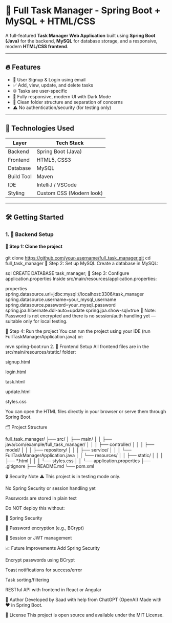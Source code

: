 # 🧠 Full Task Manager - Spring Boot + MySQL + HTML/CSS

A full-featured **Task Manager Web Application** built using **Spring Boot (Java)** for the backend, **MySQL** for database storage, and a responsive, modern **HTML/CSS frontend**.

---

## 🔥 Features

- 🔐 User Signup & Login using email
- ✅ Add, view, update, and delete tasks
- 🌐 Tasks are user-specific
- 🎨 Fully responsive, modern UI with Dark Mode
- 📁 Clean folder structure and separation of concerns
- ⚠️ No authentication/security (for testing only)

---

## 📂 Technologies Used

| Layer        | Tech Stack              |
|--------------|--------------------------|
| Backend      | Spring Boot (Java)       |
| Frontend     | HTML5, CSS3              |
| Database     | MySQL                    |
| Build Tool   | Maven                    |
| IDE          | IntelliJ / VSCode        |
| Styling      | Custom CSS (Modern look) |

---

## 🛠️ Getting Started

### 1. 🔧 Backend Setup

#### 📌 Step 1: Clone the project

git clone https://github.com/your-username/full_task_manager.git
cd full_task_manager
📌 Step 2: Set up MySQL
Create a database in MySQL:

sql
CREATE DATABASE task_manager;
📌 Step 3: Configure application.properties
Inside src/main/resources/application.properties:

properties
spring.datasource.url=jdbc:mysql://localhost:3306/task_manager
spring.datasource.username=your_mysql_username
spring.datasource.password=your_mysql_password
spring.jpa.hibernate.ddl-auto=update
spring.jpa.show-sql=true
🔐 Note: Password is not encrypted and there is no session/auth handling yet — suitable only for local testing.

📌 Step 4: Run the project
You can run the project using your IDE (run FullTaskManagerApplication.java) or:

mvn spring-boot:run
2. 🎨 Frontend Setup
All frontend files are in the src/main/resources/static/ folder:

signup.html

login.html

task.html

update.html

styles.css

You can open the HTML files directly in your browser or serve them through Spring Boot.

🗂️ Project Structure

full_task_manager/
├── src/
│   ├── main/
│   │   ├── java/com/example/full_task_manager/
│   │   │   ├── controller/
│   │   │   ├── model/
│   │   │   ├── repository/
│   │   │   ├── service/
│   │   │   └── FullTaskManagerApplication.java
│   │   └── resources/
│   │       ├── static/
│   │       │   ├── *.html
│   │       │   └── styles.css
│   │       └── application.properties
├── .gitignore
├── README.md
└── pom.xml

🔒 Security Note
⚠️ This project is in testing mode only.

No Spring Security or session handling yet

Passwords are stored in plain text

Do NOT deploy this without:

🔐 Spring Security

🔐 Password encryption (e.g., BCrypt)

🔐 Session or JWT management

📈 Future Improvements
Add Spring Security

Encrypt passwords using BCrypt

Toast notifications for success/error

Task sorting/filtering

RESTful API with frontend in React or Angular

🙌 Author
Developed by Saad with help from ChatGPT (OpenAI)
Made with ❤️ in Spring Boot.

📝 License
This project is open source and available under the MIT License.
